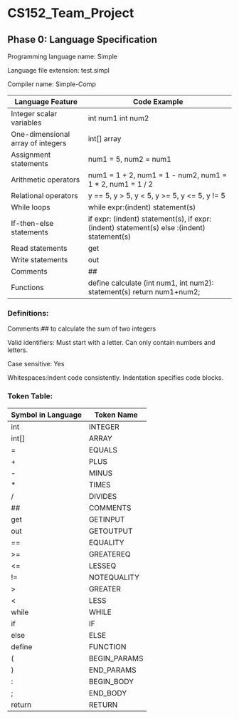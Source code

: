 # CS152_Team_Project

## Phase 0: Language Specification


Programming language name: Simple

Language file extension: test.simpl

Compiler name: Simple-Comp 


|__Language Feature__ | __Code Example__ |
| ------------------- | ---------------- |
|Integer scalar variables| int num1 int num2|
|One-dimensional array of integers|int[] array|
|Assignment statements|num1 = 5, num2 = num1|
|Arithmetic operators|num1 = 1 + 2, num1 = 1 - num2, num1 = 1 * 2, num1 = 1 / 2|
|Relational operators|y == 5, y > 5, y < 5, y >= 5, y <= 5, y != 5|
|While loops|while expr:(indent) statement(s)
|If-then-else statements|if expr: (indent) statement(s), if expr: (indent) statement(s) else :(indent) statement(s)
|Read statements|get|
|Write statements|out|
|Comments|##|
|Functions|define calculate (int num1, int num2): statement(s) return num1+num2;


### Definitions:

Comments:## to calculate the sum of two integers

Valid identifiers:
Must start with a letter. Can only contain numbers and letters.

Case sensitive: Yes

Whitespaces:Indent code consistently. Indentation specifies code blocks. 

### Token Table:

|__Symbol in Language__ | __Token Name__ |
|---------------------- | -------------- |
|int                    | INTEGER        |
|int[]                  | ARRAY          |
|=                      | EQUALS         |
|+                      | PLUS           |
|-                      | MINUS          |
| *                     | TIMES          |
|/                      | DIVIDES        |
|##                     | COMMENTS       |
|get                    | GETINPUT       |
|out                    | GETOUTPUT      |
|==                     | EQUALITY       |
|>=                     | GREATEREQ      |
|<=                     | LESSEQ         |
|!=                     | NOTEQUALITY    |
|>                      | GREATER        |
|<                      | LESS           |
|while                  | WHILE          |
|if                     | IF             |
|else                   | ELSE           |
|define                 | FUNCTION       |
|(                      | BEGIN_PARAMS   |
|)                      | END_PARAMS     |
|:                      | BEGIN_BODY     |
|;                      | END_BODY       |
|return                 | RETURN         |
